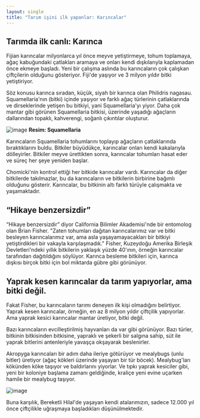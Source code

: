 ```yaml
---
layout: single
title: "Tarım işini ilk yapanlar: Karıncalar"
---
```


Tarımda ilk canlı: Karınca
-
Fijian karıncalar milyonlarca yıl önce meyve yetiştirmeye, tohum toplamaya, ağaç kabuğundaki çatlakları aramaya ve onları kendi dışkılarıyla kaplamadan önce ekmeye başladı. Yeni bir çalışma aslında bu karıncaların çok çalışkan çiftçilerin olduğunu gösteriyor. Fiji'de yaşıyor ve 3 milyon yıldır bitki yetiştiriyor.

Söz konusu karınca sıradan, küçük, siyah bir karınca olan Philidris nagasau. Squamellaria'nın (bitki) içinde yaşıyor ve farklı ağaç türlerinin çatlaklarında ve dirseklerinde yetişen bu bitkiyi, yani Squamellaria'yı yiyor. Daha çok mantar gibi görünen Squamellaria bitkisi, üzerinde yaşadığı ağaçların dallarından topaklı, kahverengi, soğanlı çıkıntılar oluşturur.

![image](https://i.pinimg.com/originals/f1/28/c0/f128c06510e6bdd796a130c00ec4e3a5.jpg)
**Resim: Squamellaria**

Karıncaların Squamellaria tohumlarını toplayıp ağaçların çatlaklarında bıraktıklarını buldu. Bitkiler büyüdükçe, karıncalar onları kendi kakalarıyla dölleyirler. Bitkiler meyve ürettikten sonra, karıncalar tohumları hasat eder ve süreç her şeye yeniden başlar.

Chomicki'nin kontrol ettiği her bitkide karıncalar vardı. Karıncalar da diğer bitkilerde takılmazlar, bu da karıncaların ve bitkilerin birbirine bağımlı olduğunu gösterir. Karıncalar, bu bitkinin altı farklı türüyle çalışmakta ve yaşamaktadır.

“Hikaye benzersizdir”
-
“Hikaye benzersizdir” diyor California Bilimler Akademisi'nde bir entomolog olan Brian Fisher. "Zaten tohumları dağıtan karıncalarımız var ve bitki besleyen karıncalarımız var, ama asla yaşayamayacakları bir bitkiyi yetiştirdikleri bir vakayla karşılaşmadık." Fisher, Kuzeydoğu Amerika Birleşik Devletleri'ndeki yıllık bitkilerin yaklaşık yüzde 40'ının, örneğin karıncalar tarafından dağıtıldığını söylüyor. Karınca besleme bitkileri için, karınca dışkısı birçok bitki için bol miktarda gübre gibi görünüyor.

Yaprak kesen karıncalar da tarım yapıyorlar, ama bitki değil.
-
Fakat Fisher, bu karıncaların tarımı deneyen ilk kişi olmadığını belirtiyor. Yaprak kesen karıncalar, örneğin, en az 8 milyon yıldır çiftçilik yapıyorlar. Ama yaprak kesici karıncalar mantar üretiyor, bitki değil.

Bazı karıncaların evcilleştirilmiş hayvanları da var gibi görünüyor. Bazı türler, bitkinin bitkisinden bitkisine, yapraklı ve şekerli bir salgına sahip, süt ile yaprak bitlerini antenleriyle yavaşça okşayarak beslenirler.

Akropyga karıncaları bir adım daha ileriye götürüyor ve mealybugs (unlu bitler) üretiyor (ağaç kökleri üzerinde yaşayan bir tür böcek). Mealybug'ları kökünden köke taşıyor ve baldırlarını yiyorlar. Ve tıpkı yaprak kesiciler gibi, yeni bir koloniye başlama zamanı geldiğinde, kraliçe yeni evine uçarken hamile bir mealybug taşıyor.

![image](https://www.biolineagrosciences.com/wp-content/uploads/2016/07/Mealybug_Adult.jpg)

Buna karşılık, Bereketli Hilal'de yaşayan kendi atalarımızın, sadece 12.000 yıl önce çiftçilikle uğraşmaya başladıkları düşünülmektedir.

